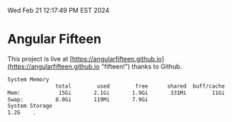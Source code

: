 Wed Feb 21 12:17:49 PM EST 2024

# Angular Fifteen


This project is live at [https://angularfifteen.github.io](https://angularfifteen.github.io "fifteen!") thanks to Github.

```bash
System Memory
               total        used        free      shared  buff/cache   available
Mem:            15Gi       2.1Gi       1.9Gi       331Mi        11Gi        13Gi
Swap:          8.0Gi       119Mi       7.9Gi
System Storage
1.2G	.
